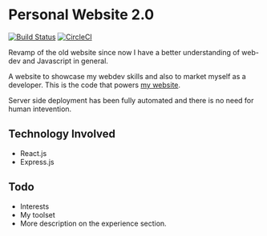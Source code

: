 # Personal Website 2.0

[![Build Status](https://travis-ci.org/ashwinath/personal-website-2.0.svg?branch=master)](https://travis-ci.org/ashwinath/personal-website-2.0)
[![CircleCI](https://circleci.com/gh/ashwinath/personal-website-2.0.svg?style=svg)](https://circleci.com/gh/ashwinath/personal-website-2.0)

Revamp of the old website since now I have a better understanding of web-dev and Javascript in general.

A website to showcase my webdev skills and also to market myself as a developer. This is the code that powers [my website](https://ashwinchat.com).

Server side deployment has been fully automated and there is no need for human intevention.

## Technology Involved
* React.js
* Express.js

## Todo
* Interests
* My toolset
* More description on the experience section.

